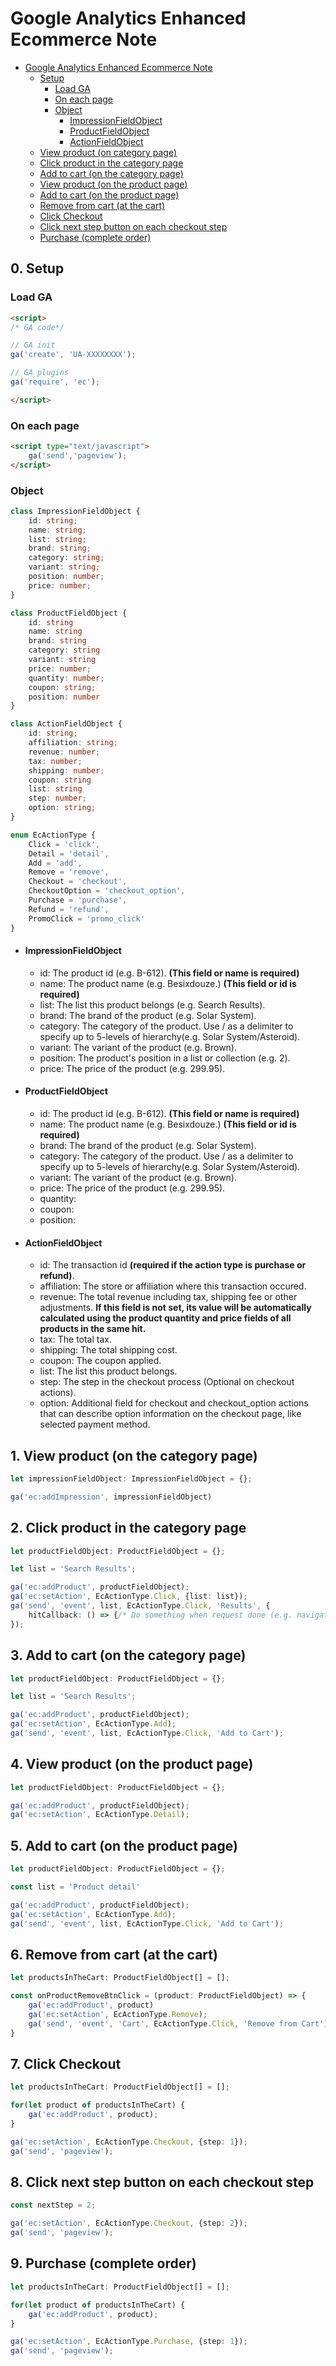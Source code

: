 # Google Analytics Enhanced Ecommerce Note

- [Google Analytics Enhanced Ecommerce Note](#google-analytics-enhanced-ecommerce-note)
    - [Setup](0-setup)
        - [Load GA](#load-ga)
        - [On each page](#on-each-page)
        - [Object](#object)
            - [ImpressionFieldObject](#impressionfieldobject)
            - [ProductFieldObject](#productfieldobject)
            - [ActionFieldObject](#actionfieldobject)
    - [View product (on category page)](#1-view-product-on-the-category-page)
    - [Click product in the category page](#2-click-product-in-the-category-page)
    - [Add to cart (on the category page)](#3-add-to-cart-on-the-category-page)
    - [View product (on the product page)](#4-view-product-on-the-product-page)
    - [Add to cart (on the product page)](#5-add-to-cart-on-the-product-page)
    - [Remove from cart (at the cart)](#6-remove-from-cart-at-the-cart)
    - [Click Checkout](#7-click-checkout)
    - [Click next step button on each checkout step](#8-click-next-step-button-on-each-checkout-step)
    - [Purchase (complete order)](#9-purchase-complete-order)

## 0. Setup

### Load GA
``` html
<script>
/* GA code*/

// GA init
ga('create', 'UA-XXXXXXXX');

// GA plugins
ga('require', 'ec');

</script>
```

### On each page
``` html
<script type="text/javascript">
    ga('send','pageview');
</script>
```

### Object
``` Typescript
class ImpressionFieldObject {
    id: string;
    name: string;
    list: string;
    brand: string;
    category: string;
    variant: string;
    position: number;
    price: number;
}

class ProductFieldObject {
    id: string
    name: string
    brand: string
    category: string
    variant: string
    price: number;
    quantity: number;
    coupon: string;
    position: number
}

class ActionFieldObject {
    id: string;
    affiliation: string;
    revenue: number;
    tax: number;
    shipping: number;
    coupon: string
    list: string
    step: number;
    option: string; 
}

enum EcActionType {
    Click = 'click',
    Detail = 'detail',
    Add = 'add',
    Remove = 'remove',
    Checkout = 'checkout',
    CheckoutOption = 'checkout_option',
    Purchase = 'purchase',
    Refund = 'refund',
    PromoClick = 'promo_click'
}
```
- #### ImpressionFieldObject
  - id: The product id (e.g. B-612). **(This field or name is required)**
  - name: The product name (e.g. Besixdouze.) **(This field or id is required)**
  - list: The list this product belongs (e.g. Search Results).
  - brand: The brand of the product (e.g. Solar System).
  - category: The category of the product. Use / as a delimiter to specify up to 5-levels of hierarchy(e.g. Solar System/Asteroid).
  - variant: The variant of the product (e.g. Brown).
  - position: The product's position in a list or collection (e.g. 2).
  - price: The price of the product (e.g. 299.95).
- #### ProductFieldObject
  - id: The product id (e.g. B-612). **(This field or name is required)**
  - name: The product name (e.g. Besixdouze.) **(This field or id is required)**
  - brand: The brand of the product (e.g. Solar System).
  - category: The category of the product. Use / as a delimiter to specify up to 5-levels of hierarchy(e.g. Solar System/Asteroid).
  - variant: The variant of the product (e.g. Brown).
  - price: The price of the product (e.g. 299.95).
  - quantity: 
  - coupon: 
  - position: 
- #### ActionFieldObject
  - id: The transaction id **(required if the action type is purchase or refund)**.
  - affiliation: The store or affiliation where this transaction occured.
  - revenue: The total revenue including tax, shipping fee or other adjustments. **If this field is not set, its value will be automatically calculated using the product quantity and price fields of all products in the same hit.**
  - tax: The total tax.
  - shipping: The total shipping cost.
  - coupon: The coupon applied.
  - list: The list this product belongs.
  - step: The step in the checkout process (Optional on checkout actions).
  - option: Additional field for checkout and checkout_option actions that can describe option information on the checkout page, like selected payment method.


## 1. View product (on the category page)

``` TypeScript
let impressionFieldObject: ImpressionFieldObject = {};

ga('ec:addImpression', impressionFieldObject)
```

## 2. Click product in the category page

``` Typescript
let productFieldObject: ProductFieldObject = {};

let list = 'Search Results';

ga('ec:addProduct', productFieldObject);
ga('ec:setAction', EcActionType.Click, {list: list});
ga('send', 'event', list, EcActionType.Click, 'Results', {
    hitCallback: () => {/* Do something when request done (e.g. navigate to the product page). */}
});
```

## 3. Add to cart (on the category page)

``` Typescript
let productFieldObject: ProductFieldObject = {};

let list = 'Search Results';

ga('ec:addProduct', productFieldObject);
ga('ec:setAction', EcActionType.Add);
ga('send', 'event', list, EcActionType.Click, 'Add to Cart');
```

## 4. View product (on the product page)
``` Typescript
let productFieldObject: ProductFieldObject = {};

ga('ec:addProduct', productFieldObject);
ga('ec:setAction', EcActionType.Detail);
```

## 5. Add to cart (on the product page)
``` Typescript
let productFieldObject: ProductFieldObject = {};

const list = 'Product detail'

ga('ec:addProduct', productFieldObject);
ga('ec:setAction', EcActionType.Add);
ga('send', 'event', list, EcActionType.Click, 'Add to Cart');
```

## 6. Remove from cart (at the cart)
``` Typescript
let productsInTheCart: ProductFieldObject[] = [];

const onProductRemoveBtnClick = (product: ProductFieldObject) => {
    ga('ec:addProduct', product)
    ga('ec:setAction', EcActionType.Remove);
    ga('send', 'event', 'Cart', EcActionType.Click, 'Remove from Cart');
}
```

## 7. Click Checkout
``` Typescript
let productsInTheCart: ProductFieldObject[] = [];

for(let product of productsInTheCart) {
    ga('ec:addProduct', product);
}

ga('ec:setAction', EcActionType.Checkout, {step: 1});
ga('send', 'pageview');
```

## 8. Click next step button on each checkout step
``` Typescript
const nextStep = 2;

ga('ec:setAction', EcActionType.Checkout, {step: 2});
ga('send', 'pageview');
```

## 9. Purchase (complete order)
``` Typescript
let productsInTheCart: ProductFieldObject[] = [];

for(let product of productsInTheCart) {
    ga('ec:addProduct', product);
}

ga('ec:setAction', EcActionType.Purchase, {step: 1});
ga('send', 'pageview');
```
